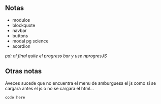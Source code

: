 ## Notas
* modulos
* blockquote
* navbar
* buttons
* modal pg science
* acordion

_pd: al final quite el progress bar y use nprogresJS_

## Otras notas
Aveces sucede que no encuentra el menu de amburguesa el js como si se cargara antes el js o no se cargara el html...

```bash
code here
```
